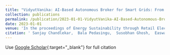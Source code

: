 ```yaml
---
title: "VidyutVanika: AI-Based Autonomous Broker for Smart Grids: From Theory to Practice"
collection: publications
permalink: /publication/2023-01-01-VidyutVanika-AI-Based-Autonomous-Broker-for-Smart-Grids-From-Theory-to-Practice
date: 2023-01-01
venue: 'In the proceedings of Energy Sustainability through Retail Electricity Markets: The Power Trading Agent Competition (Power TAC) Experience'
citation: ' Sanjay Chandlekar,  Bala Pedasingu,  Susobhan Ghosh,  Easwar Subramanian,  Sanjay Bhat,  Praveen Paruchuri,  Sujit Gujar, &quot;VidyutVanika: AI-Based Autonomous Broker for Smart Grids: From Theory to Practice.&quot; In the proceedings of Energy Sustainability through Retail Electricity Markets: The Power Trading Agent Competition (Power TAC) Experience, 2023.'
---
```

Use [Google Scholar](https://scholar.google.com/scholar?q=VidyutVanika:+AI+Based+Autonomous+Broker+for+Smart+Grids:+From+Theory+to+Practice){:target="_blank"} for full citation